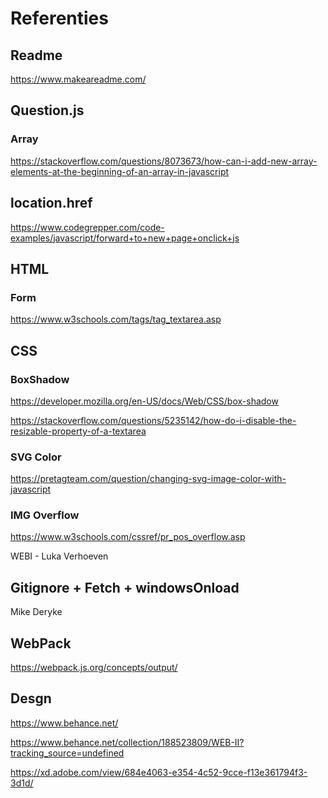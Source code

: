 # Referenties
## Readme 
https://www.makeareadme.com/

## Question.js
### Array
https://stackoverflow.com/questions/8073673/how-can-i-add-new-array-elements-at-the-beginning-of-an-array-in-javascript

## location.href
https://www.codegrepper.com/code-examples/javascript/forward+to+new+page+onclick+js

## HTML
### Form
https://www.w3schools.com/tags/tag_textarea.asp

## CSS
### BoxShadow
https://developer.mozilla.org/en-US/docs/Web/CSS/box-shadow

https://stackoverflow.com/questions/5235142/how-do-i-disable-the-resizable-property-of-a-textarea

### SVG Color
https://pretagteam.com/question/changing-svg-image-color-with-javascript

### IMG Overflow
https://www.w3schools.com/cssref/pr_pos_overflow.asp

WEBI - Luka Verhoeven

## Gitignore + Fetch + windowsOnload
Mike Deryke

## WebPack
https://webpack.js.org/concepts/output/

## Desgn
https://www.behance.net/

https://www.behance.net/collection/188523809/WEB-II?tracking_source=undefined

https://xd.adobe.com/view/684e4063-e354-4c52-9cce-f13e361794f3-3d1d/



